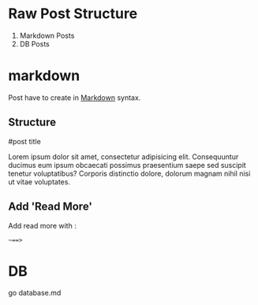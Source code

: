 Raw Post Structure
=====

1. Markdown Posts
2. DB Posts


markdown
====
Post have to create in [Markdown](http://daringfireball.net/projects/markdown/syntax) syntax.

Structure
-----


\#post title

Lorem ipsum dolor sit amet, consectetur adipisicing elit. Consequuntur ducimus eum ipsum obcaecati possimus praesentium saepe sed suscipit tenetur voluptatibus? Corporis distinctio dolore, dolorum magnam nihil nisi ut vitae voluptates.


Add 'Read More'
-----

Add read more with :
```
~==>
```

DB
====
go database.md
